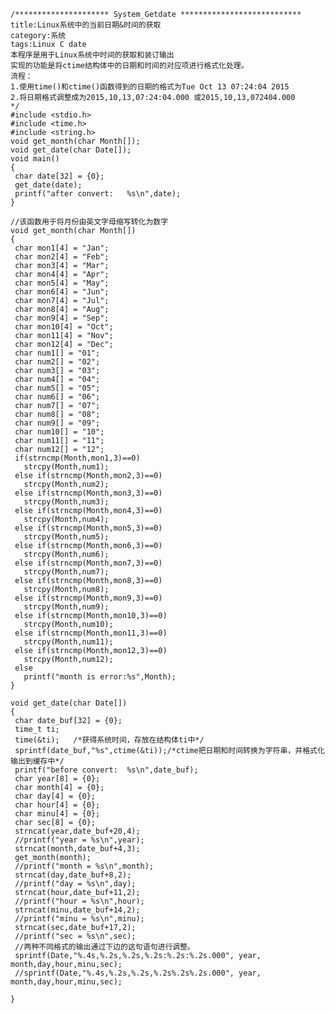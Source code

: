     /********************* System_Getdate ***************************
    title:Linux系统中的当前日期&时间的获取
    category:系统
    tags:Linux C date
    本程序是用于Linux系统中时间的获取和装订输出
    实现的功能是将ctime结构体中的日期和时间的对应项进行格式化处理。
    流程：
    1.使用time()和ctime()函数得到的日期的格式为Tue Oct 13 07:24:04 2015
    2.将日期格式调整成为2015,10,13,07:24:04.000 或2015,10,13,072404.000
    */
    #include <stdio.h>
    #include <time.h>
    #include <string.h>
    void get_month(char Month[]);
    void get_date(char Date[]);
    void main()
    {
     char date[32] = {0};
     get_date(date);
     printf("after convert:   %s\n",date);
    }

    //该函数用于将月份由英文字母缩写转化为数字
    void get_month(char Month[])
    {
     char mon1[4] = "Jan";
     char mon2[4] = "Feb";
     char mon3[4] = "Mar";
     char mon4[4] = "Apr";
     char mon5[4] = "May";
     char mon6[4] = "Jun";
     char mon7[4] = "Jul";
     char mon8[4] = "Aug";
     char mon9[4] = "Sep";
     char mon10[4] = "Oct";
     char mon11[4] = "Nov";
     char mon12[4] = "Dec";
     char num1[] = "01";
     char num2[] = "02";
     char num3[] = "03";
     char num4[] = "04";
     char num5[] = "05";
     char num6[] = "06";
     char num7[] = "07";
     char num8[] = "08";
     char num9[] = "09";
     char num10[] = "10";
     char num11[] = "11";
     char num12[] = "12";
     if(strncmp(Month,mon1,3)==0)
       strcpy(Month,num1);
     else if(strncmp(Month,mon2,3)==0)
       strcpy(Month,num2);
     else if(strncmp(Month,mon3,3)==0)
       strcpy(Month,num3);
     else if(strncmp(Month,mon4,3)==0)
       strcpy(Month,num4);
     else if(strncmp(Month,mon5,3)==0)
       strcpy(Month,num5);
     else if(strncmp(Month,mon6,3)==0)
       strcpy(Month,num6);
     else if(strncmp(Month,mon7,3)==0)
       strcpy(Month,num7);
     else if(strncmp(Month,mon8,3)==0)
       strcpy(Month,num8);
     else if(strncmp(Month,mon9,3)==0)
       strcpy(Month,num9);
     else if(strncmp(Month,mon10,3)==0)
       strcpy(Month,num10);
     else if(strncmp(Month,mon11,3)==0)
       strcpy(Month,num11);
     else if(strncmp(Month,mon12,3)==0)
       strcpy(Month,num12);
     else
       printf("month is error:%s",Month);
    }

    void get_date(char Date[])
    {
     char date_buf[32] = {0};
     time_t ti;
     time(&ti);   /*获得系统时间，存放在结构体ti中*/
     sprintf(date_buf,"%s",ctime(&ti));/*ctime把日期和时间转换为字符串，并格式化输出到缓存中*/
     printf("before convert:  %s\n",date_buf);
     char year[8] = {0};
     char month[4] = {0};
     char day[4] = {0};
     char hour[4] = {0};
     char minu[4] = {0};
     char sec[8] = {0};
     strncat(year,date_buf+20,4);
     //printf("year = %s\n",year);
     strncat(month,date_buf+4,3);
     get_month(month);
     //printf("month = %s\n",month);
     strncat(day,date_buf+8,2);
     //printf("day = %s\n",day);
     strncat(hour,date_buf+11,2);
     //printf("hour = %s\n",hour);
     strncat(minu,date_buf+14,2);
     //printf("minu = %s\n",minu);
     strncat(sec,date_buf+17,2);
     //printf("sec = %s\n",sec);
     //两种不同格式的输出通过下边的这句语句进行调整。
     sprintf(Date,"%.4s,%.2s,%.2s,%.2s:%.2s:%.2s.000", year, month,day,hour,minu,sec);
     //sprintf(Date,"%.4s,%.2s,%.2s,%.2s%.2s%.2s.000", year, month,day,hour,minu,sec);

    }
